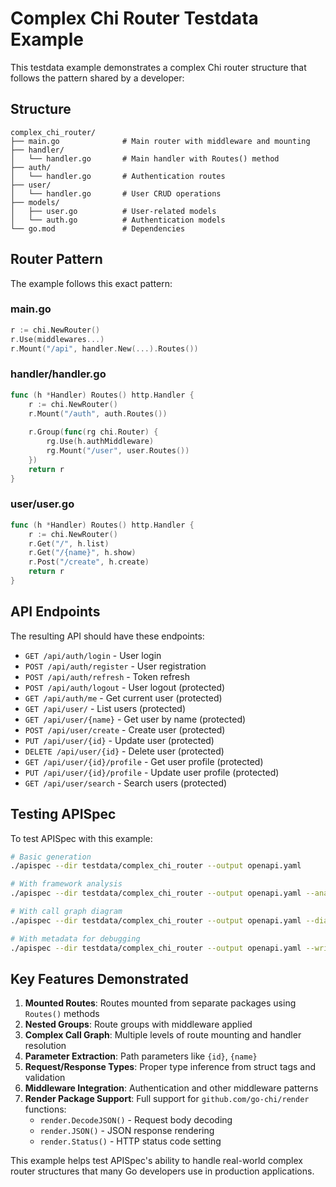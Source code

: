 # Complex Chi Router Testdata Example

This testdata example demonstrates a complex Chi router structure that follows the pattern shared by a developer:

## Structure

```
complex_chi_router/
├── main.go              # Main router with middleware and mounting
├── handler/
│   └── handler.go       # Main handler with Routes() method
├── auth/
│   └── handler.go       # Authentication routes
├── user/
│   └── handler.go       # User CRUD operations
├── models/
│   ├── user.go          # User-related models
│   └── auth.go          # Authentication models
└── go.mod               # Dependencies
```

## Router Pattern

The example follows this exact pattern:

### main.go
```go
r := chi.NewRouter()
r.Use(middlewares...)
r.Mount("/api", handler.New(...).Routes())
```

### handler/handler.go
```go
func (h *Handler) Routes() http.Handler {
    r := chi.NewRouter()
    r.Mount("/auth", auth.Routes())
    
    r.Group(func(rg chi.Router) {
        rg.Use(h.authMiddleware)
        rg.Mount("/user", user.Routes())
    })
    return r
}
```

### user/user.go
```go
func (h *Handler) Routes() http.Handler {
    r := chi.NewRouter()
    r.Get("/", h.list)
    r.Get("/{name}", h.show)
    r.Post("/create", h.create)
    return r
}
```

## API Endpoints

The resulting API should have these endpoints:

- `GET /api/auth/login` - User login
- `POST /api/auth/register` - User registration
- `POST /api/auth/refresh` - Token refresh
- `POST /api/auth/logout` - User logout (protected)
- `GET /api/auth/me` - Get current user (protected)
- `GET /api/user/` - List users (protected)
- `GET /api/user/{name}` - Get user by name (protected)
- `POST /api/user/create` - Create user (protected)
- `PUT /api/user/{id}` - Update user (protected)
- `DELETE /api/user/{id}` - Delete user (protected)
- `GET /api/user/{id}/profile` - Get user profile (protected)
- `PUT /api/user/{id}/profile` - Update user profile (protected)
- `GET /api/user/search` - Search users (protected)

## Testing APISpec

To test APISpec with this example:

```bash
# Basic generation
./apispec --dir testdata/complex_chi_router --output openapi.yaml

# With framework analysis
./apispec --dir testdata/complex_chi_router --output openapi.yaml --analyze-framework-dependencies

# With call graph diagram
./apispec --dir testdata/complex_chi_router --output openapi.yaml --diagram

# With metadata for debugging
./apispec --dir testdata/complex_chi_router --output openapi.yaml --write-metadata
```

## Key Features Demonstrated

1. **Mounted Routes**: Routes mounted from separate packages using `Routes()` methods
2. **Nested Groups**: Route groups with middleware applied
3. **Complex Call Graph**: Multiple levels of route mounting and handler resolution
4. **Parameter Extraction**: Path parameters like `{id}`, `{name}`
5. **Request/Response Types**: Proper type inference from struct tags and validation
6. **Middleware Integration**: Authentication and other middleware patterns
7. **Render Package Support**: Full support for `github.com/go-chi/render` functions:
   - `render.DecodeJSON()` - Request body decoding
   - `render.JSON()` - JSON response rendering
   - `render.Status()` - HTTP status code setting

This example helps test APISpec's ability to handle real-world complex router structures that many Go developers use in production applications.
